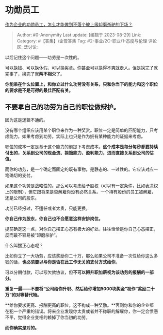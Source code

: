 # 功勋员工
[作为企业的功勋员工，怎么才能做到不落个被上级卸磨杀驴的下场？](https://www.zhihu.com/question/529536594/answer/2472827083)

> Author: #0-Anonymity
> Last update: [编辑于 2023-08-29]
> Link:
> Category: #【答集】/企管答集
> Tag: #2-事业/2C-职业/1-态度与伦理
> 评论区:
> 泛讨论:

以后记住这个问题——功劳是一次性的。

可以换钱、可以换休假、可以换奖章。你甚至可以换得不爽就走人。但是换完了就完事了，换完了就**两不相欠**了。

**你能呆在什么位置上，和你立过什么功劳没有关系，只和你当下的能力和这个职位的要求是不是可得的最佳匹配有关。**

## 不要拿自己的功劳为自己的职位做辩护。 ##

因为这是逻辑不通的。

没有哪个组织应该用某个职位来作为一种奖赏。职位一定是简单的匹配能力，只考虑能力。如果考虑到功劳，实际上也只是作为拥有某种能力的证据来考虑。

职位的成本一定是基于这个能力的前提下考虑成本。**这个成本是每分每秒都要持续付出的，关系到公司的现金流、挨饿能力、盈利能力，进而直接关系到公司的估值。**

而你的功劳，是一个确定而固定的既有事物，是静态的、一过性的。它应该对应一笔确切的支付。

如果这个功劳是战略性的，那么可以考虑给予股权（可以有一定条件，比如表决权上的限制），但它跟将来是否解雇你没有必然关系。一个持有股份的员工被解雇，还是公司的股东。

功劳已经报过，不适任或者太贵，只能更换。

**你自己作为股东，你自己也不会愿意这样安排岗位。**

提前确定这一点，对你自己摆正心态有极大的好处。往往恰恰是你自己心态摆正，反而最不容易被“卸磨杀驴”。

什么叫摆正心态呢？

比如你立了一大功劳，应该奖励你二十万，那么如果公司不准备一次性给你这么多钱的话，**也必须要以与你是否在此工作无关的支付方式给你**。

可以分期付款，可以写欠款协议，但**不可以把升职加薪视为该功劳的报酬的一部分。**

**重复一遍——不要将“公司给你升职、然后给你增加5000块奖金”视作“奖励二十万”的对等替代物。**

**给你要求更高、报酬更高的职位，这不构成一种奖励。**否则你和你的企业都在犯一个严重的错误。将来企业发现你太贵或者并不称职的解雇你，你一定会愤懑不平，觉得企业变相的赖掉了你当初的功劳。

**而你确实是对的。**
